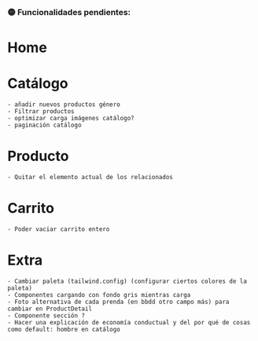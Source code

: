 ### 🟡 Funcionalidades pendientes:

# Home

# Catálogo

    - añadir nuevos productos género
    - Filtrar productos
    - optimizar carga imágenes catálogo?
    - paginación catálogo

# Producto

    - Quitar el elemento actual de los relacionados

# Carrito

    - Poder vaciar carrito entero

# Extra

    - Cambiar paleta (tailwind.config) (configurar ciertos colores de la paleta)
    - Componentes cargando con fondo gris mientras carga
    - Foto alternativa de cada prenda (en bbdd otro campo más) para cambiar en ProductDetail
    - Componente sección ?
    - Hacer una explicación de economía conductual y del por qué de cosas como default: hombre en catálogo
